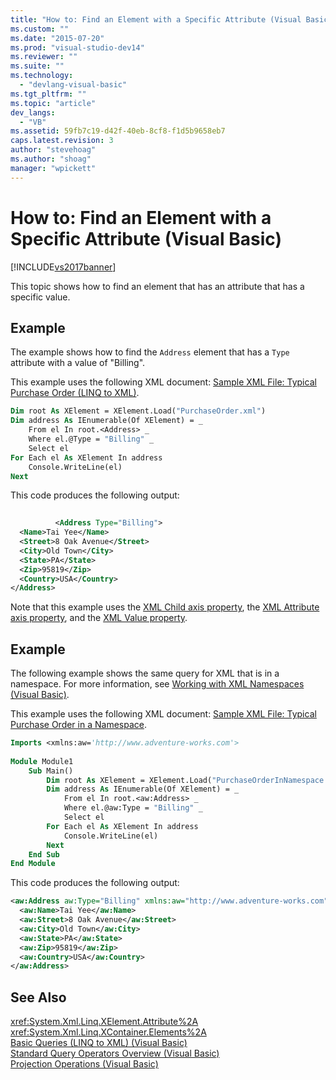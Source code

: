 ```yaml
---
title: "How to: Find an Element with a Specific Attribute (Visual Basic) | Microsoft Docs"
ms.custom: ""
ms.date: "2015-07-20"
ms.prod: "visual-studio-dev14"
ms.reviewer: ""
ms.suite: ""
ms.technology: 
  - "devlang-visual-basic"
ms.tgt_pltfrm: ""
ms.topic: "article"
dev_langs: 
  - "VB"
ms.assetid: 59fb7c19-d42f-40eb-8cf8-f1d5b9658eb7
caps.latest.revision: 3
author: "stevehoag"
ms.author: "shoag"
manager: "wpickett"
---
```

# How to: Find an Element with a Specific Attribute (Visual Basic)
[!INCLUDE[vs2017banner](../../../../includes/vs2017banner.md)]

This topic shows how to find an element that has an attribute that has a specific value.  
  
## Example  
 The example shows how to find the `Address` element that has a `Type` attribute with a value of "Billing".  
  
 This example uses the following XML document: [Sample XML File: Typical Purchase Order (LINQ to XML)](../../../../visual-basic/programming-guide/concepts/linq/sample-xml-file-typical-purchase-order-linq-to-xml.md).  
  
```vb  
Dim root As XElement = XElement.Load("PurchaseOrder.xml")  
Dim address As IEnumerable(Of XElement) = _  
    From el In root.<Address> _  
    Where el.@Type = "Billing" _  
    Select el  
For Each el As XElement In address  
    Console.WriteLine(el)  
Next  
```  
  
 This code produces the following output:  
  
```xml  
  
          <Address Type="Billing">  
  <Name>Tai Yee</Name>  
  <Street>8 Oak Avenue</Street>  
  <City>Old Town</City>  
  <State>PA</State>  
  <Zip>95819</Zip>  
  <Country>USA</Country>  
</Address>  
```  
  
 Note that this example uses the [XML Child axis property](../../../../visual-basic/language-reference/xml-axis/xml-child-axis-property.md), the [XML Attribute axis property](../../../../visual-basic/language-reference/xml-axis/xml-attribute-axis-property.md), and the [XML Value property](../../../../visual-basic/language-reference/xml-axis/xml-value-property.md).  
  
## Example  
 The following example shows the same query for XML that is in a namespace. For more information, see [Working with XML Namespaces (Visual Basic)](../../../../visual-basic/programming-guide/concepts/linq/working-with-xml-namespaces.md).  
  
 This example uses the following XML document: [Sample XML File: Typical Purchase Order in a Namespace](../../../../visual-basic/programming-guide/concepts/linq/sample-xml-file-typical-purchase-order-in-a-namespace.md).  
  
```vb  
Imports <xmlns:aw='http://www.adventure-works.com'>  
  
Module Module1  
    Sub Main()  
        Dim root As XElement = XElement.Load("PurchaseOrderInNamespace.xml")  
        Dim address As IEnumerable(Of XElement) = _  
            From el In root.<aw:Address> _  
            Where el.@aw:Type = "Billing" _  
            Select el  
        For Each el As XElement In address  
            Console.WriteLine(el)  
        Next  
    End Sub  
End Module  
```  
  
 This code produces the following output:  
  
```xml  
<aw:Address aw:Type="Billing" xmlns:aw="http://www.adventure-works.com">  
  <aw:Name>Tai Yee</aw:Name>  
  <aw:Street>8 Oak Avenue</aw:Street>  
  <aw:City>Old Town</aw:City>  
  <aw:State>PA</aw:State>  
  <aw:Zip>95819</aw:Zip>  
  <aw:Country>USA</aw:Country>  
</aw:Address>  
```  
  
## See Also  
 <xref:System.Xml.Linq.XElement.Attribute%2A>   
 <xref:System.Xml.Linq.XContainer.Elements%2A>   
 [Basic Queries (LINQ to XML) (Visual Basic)](../../../../visual-basic/programming-guide/concepts/linq/basic-queries-linq-to-xml.md)   
 [Standard Query Operators Overview (Visual Basic)](../../../../visual-basic/programming-guide/concepts/linq/standard-query-operators-overview.md)   
 [Projection Operations (Visual Basic)](../../../../visual-basic/programming-guide/concepts/linq/projection-operations.md)